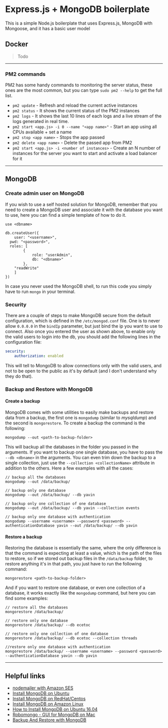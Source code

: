 # Express.js + MongoDB boilerplate

This is a simple Node.js boilerplate that uses Express.js, MongoDB with Mongoose, and it has a basic user model

## Docker

> Todo

---

### PM2 commands

PM2 has some handy commands to monitoring the server status, these ones are the most common, but you can type `sudo pm2 --help` to get the full list.

- `pm2 update` - Refresh and reload the current active instances
- `pm2 status` - It shows the current status of the PM2 instances
- `pm2 logs` - It shows the last 10 lines of each logs and a live stream of the logs generated in real time.
- `pm2 start <app.js> -i 0 --name "<app name>"` - Start an app using all CPUs available + set a name
- `pm2 stop <app name>` - Stops the app passed
- `pm2 delete <app name>` - Delete the passed app from PM2
- `pm2 start <app.js> -i <number of instances>` - Create an N number of instances for the server you want to start and activate a load balancer for it

---

## MongoDB

### Create admin user on MongoDB

If you wish to use a self hosted solution for MongoDB, remember that you need to create a MongoDB user and associate it with the database you want to use, here you can find a simple template of how to do it.

```
use <dbname>

db.createUser({
	user: "<username>",
  pwd: "<password>",
  roles: [
		{
			role: "userAdmin",
			db: "<dbname>"
		},
    "readWrite"
	]
})
```

In case you never used the MongoDB shell, to run this code you simply have to run `mongo` in your terminal.

### Security

There are a couple of steps to make MongoDB secure from the default configuration, which is defined in the `/etc/mongod.conf` file.
One is to never allow `0.0.0.0` in the `bindIp` parameter, but just bind the ip you want to use to connect.
Also once you entered the user as shown above, to enable only the valid users to login into the db, you should add the following lines in the configuration file:

```yaml
security:
	authorization: enabled
```

This will tell to MongoDB to allow connections only with the valid users, and not to be open to the public as it's by default (and I don't understand why they do that).

### Backup and Restore with MongoDB

#### Create a backup

MongoDB comes with some utilities to easily make backups and restore data from a backup, the first one is `mongodump` (similar to *mysqldump*) and the second is `mongorestore`.
To create a backup the command is the following:

```
mongodump --out <path-to-backup-folder>
```

This will backup all the databases in the folder you passed in the arguments. If you want to backup one single database, you have to pass the `--db <dbname>` in the arguments. You can even trim down the backup to a single collection, just use the `--collection <collectionName>` attribute in addition to the others.
Here a few examples with all the cases:

```
// backup all the databases
mongodump --out /data/backup/

// backup only one database
mongodump --out /data/backup/ --db yavin

// backup only one collection of one database
mongodump --out /data/backup/ --db yavin --collection events

// backup only one database with authentication
mongodump --username <username> --password <password> --authenticationDatabase yavin --out /data/backup/ --db yavin
```

#### Restore a backup

Restoring the database is essentially the same, where the only difference is that the command is expecting at least a value, which is the path of the files to restore, so if we stored out backup files in the `/data/backup` folder, to restore anything it's in that path, you just have to run the following command:

```
mongorestore <path-to-backup-folder>
```

And if you want to restore one database, or even one collection of a database, it works exactly like the `mongodump` command, but here you can find some examples:

```
// restore all the databases
mongorestore /data/backup/

// restore only one database
mongorestore /data/backup/ --db ecetoc

// restore only one collection of one database
mongorestore /data/backup/ --db ecetoc --collection threads

//restore only one database with authentication
mongorestore /data/backup/ --username <username> --password <password> --authenticationDatabase yavin --db yavin
```

---

## Helpful links

* [nodemailer with Amazon SES](https://nodemailer.com/transports/ses/)
* [Install MongoDB on Ubuntu](https://docs.mongodb.com/manual/tutorial/install-mongodb-on-ubuntu/)
* [Install MongoDB on RedHat/Centos](https://docs.mongodb.com/manual/tutorial/install-mongodb-on-red-hat/)
* [Install MongoDB on Amazon Linux](https://docs.mongodb.com/v3.4/tutorial/install-mongodb-on-amazon/)
* [How to Install MongoDB on Ubuntu 16.04](https://www.digitalocean.com/community/tutorials/how-to-install-mongodb-on-ubuntu-16-04)
* [Robomongo - GUI for MongoDB on Mac](https://robomongo.org/download)
* [Backup And Restore with MongoDB](https://docs.mongodb.com/manual/tutorial/backup-and-restore-tools/)